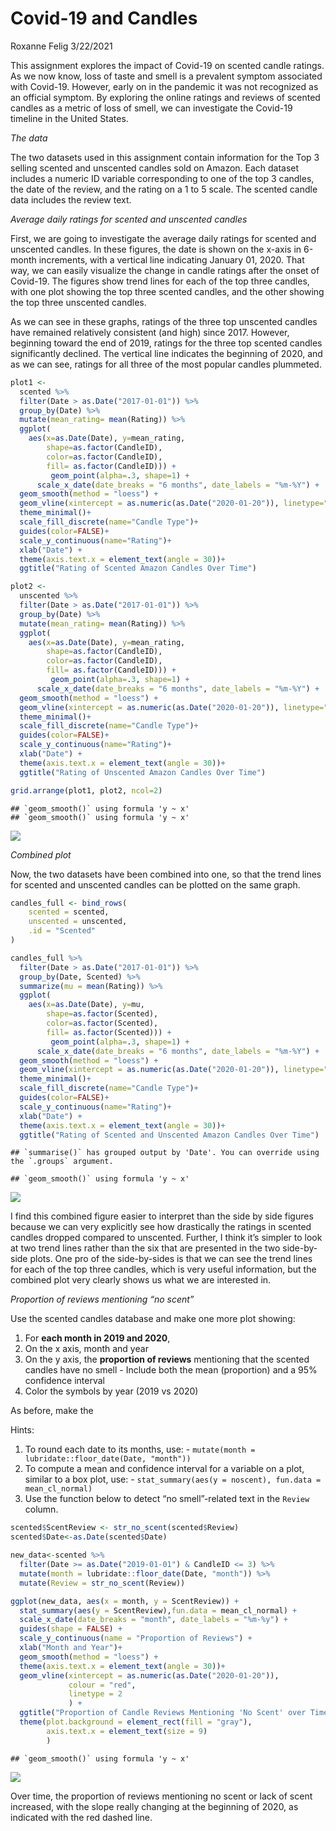 Covid-19 and Candles
================
Roxanne Felig
3/22/2021

This assignment explores the impact of Covid-19 on scented candle
ratings. As we now know, loss of taste and smell is a prevalent symptom
associated with Covid-19. However, early on in the pandemic it was not
recognized as an official symptom. By exploring the online ratings and
reviews of scented candles as a metric of loss of smell, we can
investigate the Covid-19 timeline in the United States.

*The data*

The two datasets used in this assignment contain information for the Top
3 selling scented and unscented candles sold on Amazon. Each dataset
includes a numeric ID variable corresponding to one of the top 3
candles, the date of the review, and the rating on a 1 to 5 scale. The
scented candle data includes the review text.

*Average daily ratings for scented and unscented candles*

First, we are going to investigate the average daily ratings for scented
and unscented candles. In these figures, the date is shown on the x-axis
in 6-month increments, with a vertical line indicating January 01, 2020.
That way, we can easily visualize the change in candle ratings after the
onset of Covid-19. The figures show trend lines for each of the top
three candles, with one plot showing the top three scented candles, and
the other showing the top three unscented candles.

As we can see in these graphs, ratings of the three top unscented
candles have remained relatively consistent (and high) since 2017.
However, beginning toward the end of 2019, ratings for the three top
scented candles significantly declined. The vertical line indicates the
beginning of 2020, and as we can see, ratings for all three of the most
popular candles plummeted.

``` r
plot1 <- 
  scented %>% 
  filter(Date > as.Date("2017-01-01")) %>% 
  group_by(Date) %>% 
  mutate(mean_rating= mean(Rating)) %>% 
  ggplot(
    aes(x=as.Date(Date), y=mean_rating,
        shape=as.factor(CandleID),
        color=as.factor(CandleID),
        fill= as.factor(CandleID))) + 
         geom_point(alpha=.3, shape=1) +
      scale_x_date(date_breaks = "6 months", date_labels = "%m-%Y") +
  geom_smooth(method = "loess") +
  geom_vline(xintercept = as.numeric(as.Date("2020-01-20")), linetype="dashed")+
  theme_minimal()+
  scale_fill_discrete(name="Candle Type")+
  guides(color=FALSE)+
  scale_y_continuous(name="Rating")+
  xlab("Date") + 
  theme(axis.text.x = element_text(angle = 30))+
  ggtitle("Rating of Scented Amazon Candles Over Time")

plot2 <-
  unscented %>% 
  filter(Date > as.Date("2017-01-01")) %>% 
  group_by(Date) %>% 
  mutate(mean_rating= mean(Rating)) %>% 
  ggplot(
    aes(x=as.Date(Date), y=mean_rating,
        shape=as.factor(CandleID),
        color=as.factor(CandleID),
        fill= as.factor(CandleID))) + 
         geom_point(alpha=.3, shape=1) +
      scale_x_date(date_breaks = "6 months", date_labels = "%m-%Y") +
  geom_smooth(method = "loess") +
  geom_vline(xintercept = as.numeric(as.Date("2020-01-20")), linetype="dashed")+
  theme_minimal()+
  scale_fill_discrete(name="Candle Type")+
  guides(color=FALSE)+
  scale_y_continuous(name="Rating")+
  xlab("Date") + 
  theme(axis.text.x = element_text(angle = 30))+
  ggtitle("Rating of Unscented Amazon Candles Over Time")

grid.arrange(plot1, plot2, ncol=2)
```

    ## `geom_smooth()` using formula 'y ~ x'
    ## `geom_smooth()` using formula 'y ~ x'

![](hw05_files/figure-gfm/unnamed-chunk-1-1.png)<!-- -->

*Combined plot*

Now, the two datasets have been combined into one, so that the trend
lines for scented and unscented candles can be plotted on the same
graph.

``` r
candles_full <- bind_rows(
    scented = scented, 
    unscented = unscented, 
    .id = "Scented"
)
```

``` r
candles_full %>% 
  filter(Date > as.Date("2017-01-01")) %>% 
  group_by(Date, Scented) %>% 
  summarize(mu = mean(Rating)) %>% 
  ggplot(
    aes(x=as.Date(Date), y=mu,
        shape=as.factor(Scented),
        color=as.factor(Scented),
        fill= as.factor(Scented))) + 
         geom_point(alpha=.3, shape=1) +
      scale_x_date(date_breaks = "6 months", date_labels = "%m-%Y") +
  geom_smooth(method = "loess") +
  geom_vline(xintercept = as.numeric(as.Date("2020-01-20")), linetype="dashed")+
  theme_minimal()+
  scale_fill_discrete(name="Candle Type")+
  guides(color=FALSE)+
  scale_y_continuous(name="Rating")+
  xlab("Date") + 
  theme(axis.text.x = element_text(angle = 30))+
  ggtitle("Rating of Scented and Unscented Amazon Candles Over Time")
```

    ## `summarise()` has grouped output by 'Date'. You can override using the `.groups` argument.

    ## `geom_smooth()` using formula 'y ~ x'

![](hw05_files/figure-gfm/unnamed-chunk-2-1.png)<!-- -->

I find this combined figure easier to interpret than the side by side
figures because we can very explicitly see how drastically the ratings
in scented candles dropped compared to unscented. Further, I think it’s
simpler to look at two trend lines rather than the six that are
presented in the two side-by-side plots. One pro of the side-by-sides is
that we can see the trend lines for each of the top three candles, which
is very useful information, but the combined plot very clearly shows us
what we are interested in.

*Proportion of reviews mentioning “no scent”*

Use the scented candles database and make one more plot showing:

1.  For **each month in 2019 and 2020**,
2.  On the x axis, month and year
3.  On the y axis, the **proportion of reviews** mentioning that the
    scented candles have no smell - Include both the mean (proportion)
    and a 95% confidence interval
4.  Color the symbols by year (2019 vs 2020)

As before, make the

Hints:

1.  To round each date to its months, use: -
    `mutate(month = lubridate::floor_date(Date, "month"))`
2.  To compute a mean and confidence interval for a variable on a plot,
    similar to a box plot, use: -
    `stat_summary(aes(y = noscent), fun.data = mean_cl_normal)`
3.  Use the function below to detect “no smell”-related text in the
    `Review` column.

``` r
scented$ScentReview <- str_no_scent(scented$Review)
scented$Date<-as.Date(scented$Date)

new_data<-scented %>% 
  filter(Date >= as.Date("2019-01-01") & CandleID <= 3) %>% 
  mutate(month = lubridate::floor_date(Date, "month")) %>% 
  mutate(Review = str_no_scent(Review)) 

ggplot(new_data, aes(x = month, y = ScentReview)) +
  stat_summary(aes(y = ScentReview),fun.data = mean_cl_normal) +
  scale_x_date(date_breaks = "month", date_labels = "%m-%y") +
  guides(shape = FALSE) +
  scale_y_continuous(name = "Proportion of Reviews") +
  xlab("Month and Year")+
  geom_smooth(method = "loess") +
  theme(axis.text.x = element_text(angle = 30))+
  geom_vline(xintercept = as.numeric(as.Date("2020-01-20")),
             colour = "red",
             linetype = 2
             ) +
  ggtitle("Proportion of Candle Reviews Mentioning 'No Scent' over Time") +
  theme(plot.background = element_rect(fill = "gray"), 
        axis.text.x = element_text(size = 9)
        )
```

    ## `geom_smooth()` using formula 'y ~ x'

![](hw05_files/figure-gfm/unnamed-chunk-3-1.png)<!-- -->

Over time, the proportion of reviews mentioning no scent or lack of
scent increased, with the slope really changing at the beginning of
2020, as indicated with the red dashed line.
